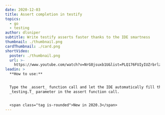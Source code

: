 ```yaml
---
date: 2020-12-03
title: Assert completion in testify
topics:
  - go
  - testing
author: dlsniper
subtitle: Write testify asserts faster thanks to the IDE smartness
thumbnail: ./thumbnail.png
cardThumbnail: ./card.png
shortVideo:
  poster: ./thumbnail.png
  url: >-
    https://www.youtube.com/watch?v=NrG8jsuxb1U&list=PLQ176FUIyIUZrbrlz4AY1V8VzBJKZyVlW&index=7
leadin: >
  **How to use:**


  Type the _assert_ function call and let the IDE automatically fill the
  _testing.T_ parameter in the assert function call.


  <span class="tag is-rounded">New in 2020.3</span>
---
```


